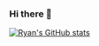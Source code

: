 ### Hi there 👋

[![Ryan's GitHub stats](https://github-readme-stats.vercel.app/api?username=younghoonkwon&hide=stars,issues&count_private=true)](https://github.com/anuraghazra/github-readme-stats)


<!--
**YounghoonKwon/younghoonkwon** is a ✨ _special_ ✨ repository because its `README.md` (this file) appears on your GitHub profile.

Here are some ideas to get you started:

- 🔭 I’m currently working on ...
- 🌱 I’m currently learning ...
- 👯 I’m looking to collaborate on ...
- 🤔 I’m looking for help with ...
- 💬 Ask me about ...
- 📫 How to reach me: ...
- 😄 Pronouns: ...
- ⚡ Fun fact: ...
-->
